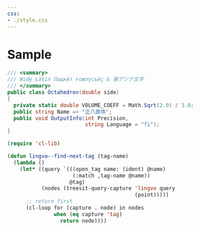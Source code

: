 ```yaml
---
css:
- ./style.css
---
```


# Sample

```csharp
/// <summary>
/// Widę Łátïn Пащкӫт ғоҗпүсъёҫ & 東アジア文字
/// </summary>
public class Octahedron(double side)
{
  private static double VOLUME_COEFF = Math.Sqrt(2.0) / 3.0;
  public string Name => "正八面体";
  public void OutputInfo(int Precision,
                         string Language = "fi");
}
```

```el
(require 'cl-lib)

(defun lingvo--find-next-tag (tag-name)
  (lambda ()
    (let* ((query `(((open_tag name: (ident) @name)
                     (:match ,tag-name @name))
                    @tag)
           (nodes (treesit-query-capture 'lingvo query
                                         (point)))))
      ;; return first
      (cl-loop for (capture . node) in nodes
               when (eq capture 'tag)
                 return node))))
```

<script type="module">
import { alignListings } from "http://localhost:8080/dist/index.js";
alignListings("pre > code", {
  categoryOverride(grapheme, el) {
    if (el.classList.contains("commonlisp")) {
      const code = grapheme.charCodeAt(0);
      switch (code) {
      case 39: // '
      case 42: // *
      case 43: // +
      case 45: // -
      case 64: // @
        return "letter";
      }
    }
  },
});
</script>
